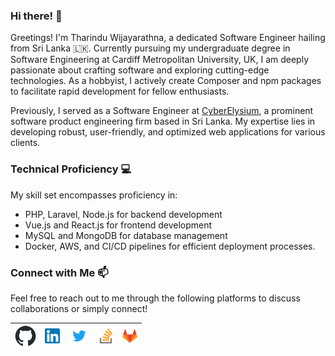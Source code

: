 ### Hi there! 👋

Greetings! I'm Tharindu Wijayarathna, a dedicated Software Engineer hailing from Sri Lanka 🇱🇰. Currently pursuing my undergraduate degree in Software Engineering at Cardiff Metropolitan University, UK, I am deeply passionate about crafting software and exploring cutting-edge technologies. As a hobbyist, I actively create Composer and npm packages to facilitate rapid development for fellow enthusiasts.

Previously, I served as a Software Engineer at [CyberElysium](https://cyberelysium.com/), a prominent software product engineering firm based in Sri Lanka. My expertise lies in developing robust, user-friendly, and optimized web applications for various clients.

### Technical Proficiency 💻

My skill set encompasses proficiency in:
- PHP, Laravel, Node.js for backend development
- Vue.js and React.js for frontend development
- MySQL and MongoDB for database management
- Docker, AWS, and CI/CD pipelines for efficient deployment processes.

### Connect with Me 📫

Feel free to reach out to me through the following platforms to discuss collaborations or simply connect!

| [<img src="img/github-mark.png" alt="github logo" width="34">](https://github.com/TharinduWijayarathna) | [<img src="img/linkedin.png" alt="linkedin logo" width="24">](https://www.linkedin.com/in/tharindu-wijayarathna/) | [<img src="img/twitter.png" alt="twitter logo" width="34">](https://twitter.com/TharinduWijaya4) | [<img src="img/stack.svg" alt="stack logo" width="24">](https://stackoverflow.com/users/17042914/tharindu-wijayarathna) | [<img src="img/gitlab.png" alt="gitlab logo" width="24">](https://gitlab.com/TharinduCK)
|---|---|---|---|---|
